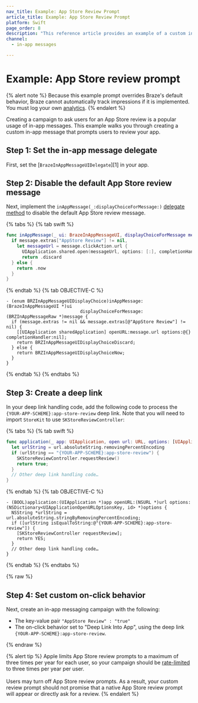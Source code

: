 ```yaml
---
nav_title: Example: App Store Review Prompt
article_title: Example: App Store Review Prompt
platform: Swift
page_order: 8
description: "This reference article provides an example of a custom in-app message to prompt users to provide review for your app."
channel:
  - in-app messages

---
```


# Example: App Store review prompt

{% alert note %}
Because this example prompt overrides Braze's default behavior, Braze cannot automatically track impressions if it is implemented. You must log your own [analytics]({{site.baseurl}}/developer_guide/platform_integration_guides/swift/in-app_messaging/customization/handling_in_app_display/#logging-impressions-and-clicks).
{% endalert %}

Creating a campaign to ask users for an App Store review is a popular usage of in-app messages. This example walks you through creating a custom in-app message that prompts users to review your app.

## Step 1: Set the in-app message delegate
First, set the [`BrazeInAppMessageUIDelegate`][1] in your app. 

## Step 2: Disable the default App Store review message
Next, implement the `inAppMessage(_:displayChoiceForMessage:)` [delegate method](https://braze-inc.github.io/braze-swift-sdk/documentation/brazeui/brazeinappmessageuidelegate/inappmessage(_:displaychoiceformessage:)-9w1nb) to disable the default App Store review message.

{% tabs %}
{% tab swift %}

```swift
func inAppMessage(_ ui: BrazeInAppMessageUI, displayChoiceForMessage message: Braze.InAppMessage) -> BrazeInAppMessageUI.DisplayChoice {
  if message.extras["AppStore Review"] != nil,
    let messageUrl = message.clickAction.url {
      UIApplication.shared.open(messageUrl, options: [:], completionHandler: nil)
      return .discard
  } else {
    return .now
  }
}
```

{% endtab %}
{% tab OBJECTIVE-C %}

```objc
- (enum BRZInAppMessageUIDisplayChoice)inAppMessage:(BrazeInAppMessageUI *)ui
                            displayChoiceForMessage:(BRZInAppMessageRaw *)message {
  if (message.extras != nil && message.extras[@"AppStore Review"] != nil) {
    [[UIApplication sharedApplication] openURL:message.url options:@{} completionHandler:nil];
    return BRZInAppMessageUIDisplayChoiceDiscard;
  } else {
    return BRZInAppMessageUIDisplayChoiceNow;
  }
}
```

{% endtab %}
{% endtabs %}

## Step 3: Create a deep link
In your deep link handling code, add the following code to process the `{YOUR-APP-SCHEME}:app-store-review` deep link. Note that you will need to import `StoreKit` to use `SKStoreReviewController`:

{% tabs %}
{% tab swift %}

```swift
func application(_ app: UIApplication, open url: URL, options: [UIApplicationOpenURLOptionsKey : Any] = [:]) -> Bool {
  let urlString = url.absoluteString.removingPercentEncoding
  if (urlString == "{YOUR-APP-SCHEME}:app-store-review") {
    SKStoreReviewController.requestReview()
    return true;
  }
  // Other deep link handling code…
}
```

{% endtab %}
{% tab OBJECTIVE-C %}

```objc
- (BOOL)application:(UIApplication *)app openURL:(NSURL *)url options:(NSDictionary<UIApplicationOpenURLOptionsKey, id> *)options {
  NSString *urlString = url.absoluteString.stringByRemovingPercentEncoding;
  if ([urlString isEqualToString:@"{YOUR-APP-SCHEME}:app-store-review"]) {
    [SKStoreReviewController requestReview];
    return YES;
  }
  // Other deep link handling code…
}
```

{% endtab %}
{% endtabs %}

{% raw %}

## Step 4: Set custom on-click behavior

Next, create an in-app messaging campaign with the following:

- The key-value pair `"AppStore Review" : "true"`
- The on-click behavior set to "Deep Link Into App", using the deep link `{YOUR-APP-SCHEME}:app-store-review`.

{% endraw %}

{% alert tip %}
Apple limits App Store review prompts to a maximum of three times per year for each user, so your campaign should be [rate-limited]({{site.baseurl}}/user_guide/engagement_tools/campaigns/building_campaigns/rate-limiting/) to three times per year per user.<br><br>Users may turn off App Store review prompts. As a result, your custom review prompt should not promise that a native App Store review prompt will appear or directly ask for a review.
{% endalert %}

[30]: #in-app-message-controller-delegate
